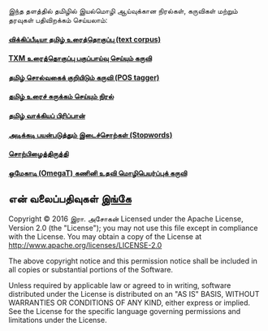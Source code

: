 இந்த தளத்தில் தமிழில் இயல்மொழி ஆய்வுக்கான நிரல்கள், கருவிகள் மற்றும் தரவுகள் பதிவிறக்கம் செய்யலாம்:
#### [விக்கிப்பீடியா தமிழ் உரைத்தொகுப்பு (text corpus)](https://github.com/AshokR/TamilNLP/wiki/Wikipedia-Tamil-Text-Corpus)
#### [TXM உரைத்தொகுப்பு பகுப்பாய்வு செய்யும் கருவி](https://github.com/AshokR/TamilNLP/wiki/TXM-Corpus-Analysis-Tool)
#### [தமிழ் சொல்வகைக் குறியிடும் கருவி (POS tagger)](https://github.com/AshokR/TamilNLP/wiki/POS-Tagger)
#### [தமிழ் உரைச் சுருக்கம் செய்யும் நிரல்](https://github.com/AshokR/TamilNLP/wiki/Text-Summary-Extractor)
#### [தமிழ் வாக்கியப் பிரிப்பான்](https://github.com/AshokR/TamilNLP/wiki/Tamil-Sentence-Splitter)
#### [அடிக்கடி பயன்படுத்தும் இடைச்சொற்கள் (Stopwords)](https://github.com/AshokR/TamilNLP/wiki/Stopwords)
#### [சொற்பிழைத்திருத்தி](https://github.com/AshokR/TamilNLP/wiki/Spell-Checker)
#### [ஒமேகாடி (OmegaT) கணினி உதவி மொழிபெயர்ப்புக் கருவி](https://github.com/AshokR/TamilNLP/wiki/OmegaT-Computer-Assisted-Translation-tool)

என் வலைப்பதிவுகள் [இங்கே](https://medium.com/@IyalMozhi/)
---
Copyright © 2016 இரா. அசோகன்
Licensed under the Apache License, Version 2.0 (the "License");
you may not use this file except in compliance with the License.
You may obtain a copy of the License at http://www.apache.org/licenses/LICENSE-2.0

The above copyright notice and this permission notice shall be included in all copies or substantial portions of the Software.

Unless required by applicable law or agreed to in writing, software
distributed under the License is distributed on an "AS IS" BASIS,
WITHOUT WARRANTIES OR CONDITIONS OF ANY KIND, either express or implied.
See the License for the specific language governing permissions and
limitations under the License.
